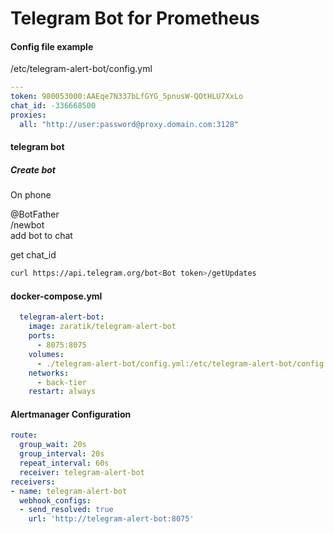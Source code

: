 # Telegram Bot for Prometheus

#### Config file example
/etc/telegram-alert-bot/config.yml
```yaml
---
token: 980053000:AAEqe7N337bLfGYG_5pnusW-QOtHLU7XxLo
chat_id: -336668500
proxies:
  all: "http://user:password@proxy.domain.com:3128"
```

#### telegram bot
##### Create bot
On phone

@BotFather<br/>
/newbot<br/>
add bot to chat

get chat_id
```bash
curl https://api.telegram.org/bot<Bot token>/getUpdates
```

#### docker-compose.yml

```yaml
  telegram-alert-bot:
    image: zaratik/telegram-alert-bot
    ports:
      - 8075:8075
    volumes:
      - ./telegram-alert-bot/config.yml:/etc/telegram-alert-bot/config.yml
    networks:
      - back-tier
    restart: always
```

#### Alertmanager Configuration
```yml
route:
  group_wait: 20s
  group_interval: 20s
  repeat_interval: 60s
  receiver: telegram-alert-bot
receivers:
- name: telegram-alert-bot
  webhook_configs:
  - send_resolved: true
    url: 'http://telegram-alert-bot:8075'

```